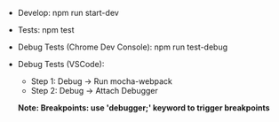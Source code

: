 * Develop: npm run start-dev
* Tests: npm test
* Debug Tests (Chrome Dev Console): npm run test-debug
* Debug Tests (VSCode): 
    * Step 1: Debug -> Run mocha-webpack
    * Step 2: Debug -> Attach Debugger
    

    **Note: Breakpoints: use 'debugger;' keyword to trigger breakpoints**
